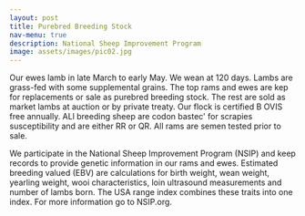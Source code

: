 ```yaml
---
layout: post
title: Purebred Breeding Stock
nav-menu: true
description: National Sheep Improvement Program
image: assets/images/pic02.jpg
---
```


Our ewes lamb in late March to early May. We wean at 120 days. Lambs are grass-fed with some supplemental grains.
The top rams and ewes are kep for replacements or sale as purebred breeding stock. The rest are sold as market lambs
at auction or by private treaty.  Our flock is certified B OVIS free annually. ALl breeding sheep are codon bastec' for
scrapies susceptibility and are either RR or QR. All rams are semen tested prior to sale.

We participate in the National Sheep Improvement Program (NSIP) and keep records to provide genetic information in our
rams and ewes. Estimated breeding valued (EBV) are calculations for birth weight, wean weight, yearling weight, wooi
characteristics, loin ultrasound measurements and number of lambs born.  The USA range index combines these traits into
one index. For more information go to NSIP.org.
